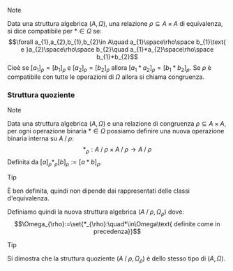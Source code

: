 >[!note]
>Data una struttura algebrica $(A,\Omega)$, una relazione $\rho\subseteq A\times A$ di equivalenza, si dice compatibile per $*\in\Omega$ se: $$\forall a_{1},a_{2},b_{1},b_{2}\in A\quad a_{1}\space\rho\space b_{1}\text{ e }a_{2}\space\rho\space b_{2}\quad a_{1}*a_{2}\space\rho\space b_{1}*b_{2}$$
>Cioè se $[a_{1}]_{\rho}=[b_{1}]_{\rho}$ e $[a_{2}]_{\rho}=[b_{2}]_{\rho}$ allora $[a_{1}*a_{2}]_{\rho}=[b_{1}*b_{2}]_{\rho}$.
>Se $\rho$ è compatibile con tutte le operazioni di $\Omega$ allora si chiama congruenza.

### Struttura quoziente
>[!note]
>Data una struttura algebrica $(A,\Omega)$ e una relazione di congruenza $\rho\subseteq A\times A$, per ogni operazione binaria $*\in\Omega$ possiamo definire una nuova operazione binaria interna su $A\mathbin{/}\rho$: $$*_{\rho}: A\mathbin{/}\rho\times A\mathbin{/}\rho\to A\mathbin{/}\rho$$
>Definita da $[a]_{\rho}*_{\rho}[b]_{\rho}:=[a*b]_{\rho}$.

>[!tip]
>È ben definita, quindi non dipende dai rappresentati delle classi d'equivalenza.

Definiamo quindi la nuova struttura algebrica $(A\mathbin{ / } \rho,\Omega_{\rho})$ dove: $$\Omega_{\rho}:=\set{*_{\rho}:\quad*\in\Omega\text{ definite come in precedenza}}$$
>[!tip]
>Si dimostra che la struttura quoziente $(A\mathbin{ / } \rho,\Omega_{\rho})$ è dello stesso tipo di $(A,\Omega)$.

